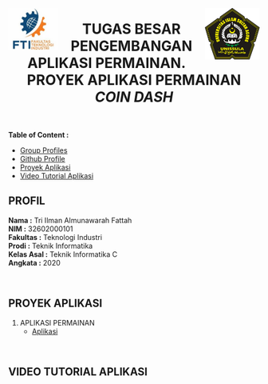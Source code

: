  <img src="https://raw.githubusercontent.com/Fattah25/Tugas-Besar-PBO-Tri-Ilman/main/Images/Unissula_logo.png" align="right" width=110px margin=0px><img src="https://raw.githubusercontent.com/Fattah25/Tugas-Besar-PBO-Tri-Ilman/main/Images/logo_fti.jpg" align="left" width=100px margin=0px>

<h1 align="center">TUGAS BESAR PENGEMBANGAN APLIKASI PERMAINAN. PROYEK APLIKASI PERMAINAN <i>COIN DASH</i></h1>
<br>

**Table of Content :**

- [Group Profiles](#profil "panggil aja ilman")
- [Github Profile](Github.com/Fattah25)
- [Proyek Aplikasi](#proyek-aplikasi "𝘊𝘰𝘪𝘯-𝘋𝘢𝘴𝘩.𝘦𝘹𝘦")
- [Video Tutorial Aplikasi](#video-tutorial-aplikasi "🆅🅸🅳🅴🅾")

## PROFIL



**Nama :** Tri Ilman Almunawarah Fattah<br>
**NIM :** 32602000101<br>
**Fakultas :** Teknologi Industri<br>
**Prodi :** Teknik Informatika<br>
**Kelas Asal :** Teknik Informatika C<br>
**Angkata :** 2020
 
 <br>
 
 
## PROYEK APLIKASI

1. APLIKASI PERMAINAN
   - [Aplikasi](/apk/)


<br>

## VIDEO TUTORIAL APLIKASI



